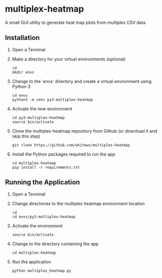 # multiplex-heatmap
A small GUI utility to generate heat map plots from multiplex CSV data

## Installation

1. Open a Terminal 

1. Make a directory for your virtual environments (optional)
   
   ```
   cd
   mkdir envs
   ```

1. Change to the 'envs' directory and create a virtual environment using Python 3
   
   ```
   cd envs
   python3 -m venv py3-multiplex-heatmap
   ```   
  
1. Activate the new environment
   
   ```
   cd py3-multiplex-heatmap
   source bin/activate
   ```

1. Clone the multiplex-heatmap repository from Github (or download it and skip this step)
   
   ```
   git clone https://github.com/whitews/multiplex-heatmap
   ```

1. Install the Python packages required to run the app
   
   ```
   cd multiplex-heatmap
   pip install -r requirements.txt
   ```

## Running the Application

1. Open a Terminal

1. Change directories to the multiplex heatmap environment location

   ```
   cd
   cd envs/py3-multiplex-heatmap
   ```

1. Activate the environment

   ```
   source bin/activate
   ```
   
1. Change to the directory containing the app

   ```
   cd multiplex-heatmap
   ```

1. Run the application

   ```
   python multiplex_heatmap.py
   ```
